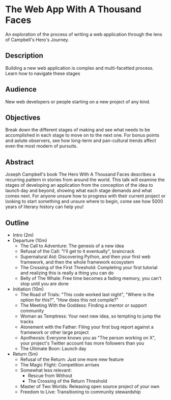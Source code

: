# The Web App With A Thousand Faces

An exploration of the process of writing a web application through the lens of Campbell's Hero's Journey.

## Description

Building a new web application is complex and multi-facetted process. Learn how to navigate these stages

## Audience

New web developers or people starting on a new project of any kind.

## Objectives

Break down the different stages of making and see what needs to be accomplished in each stage to move on to the next one. For bonus points and astute observers, see how long-term and pan-cultural trends affect even the most modern of pursuits.

## Abstract

Joseph Campbell's book The Hero With A Thousand Faces describes a recurring pattern in stories from around the world. This talk will examine the stages of developing an application from the conception of the idea to launch day and beyond, showing what each stage demands and what comes next. For anyone unsure how to progress with their current project or looking to start something and unsure where to begin, come see how 5000 years of literary history can help you!

## Outline

* Intro (2m)
* Departure (10m)
  * The Call to Adventure: The genesis of a new idea
  * Refusal of the Call: "I'll get to it eventually", braincrack
  * Supernatural Aid: Discovering Python, and then your first web framework, and then the whole framework ecosystem
  * The Crossing of the First Threshold: Completing your first tutorial and realizing this is really a thing you can do
  * Belly of The Whale: Free time becomes a fading memory, you can't stop until you are done
* Initiation (10m)
  * The Road of Trials: "This code worked last night", "Where is the option for this?", "How does this not compile?"
  * The Meeting With the Goddess: Finding a mentor or support community
  * Woman as Temptress: Your next new idea, so tempting to jump the tracks
  * Atonement with the Father: Filing your first bug report against a framework or other large project
  * Apotheosis: Everyone knows you as "The person working on X", your project's Twitter account has more followers than you
  * The Ultimate Boon: Launch day
* Return (5m)
  * Refusal of the Return: Just one more new feature
  * The Magic Flight: Competition arrises
  * Somewhat less relevant:
    * Rescue from Without
    * The Crossing of the Return Threshold
  * Master of Two Worlds: Releasing open source project of your own
  * Freedom to Live: Transitioning to community stewardship
